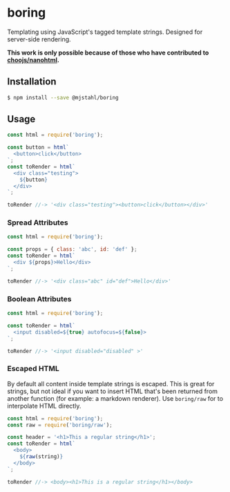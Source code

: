 # boring
Templating using JavaScript's tagged template strings. Designed for server-side
rendering.

**This work is only possible because of those who have contributed to [choojs/nanohtml](https://github.com/choojs/nanohtml).**

## Installation
```sh
$ npm install --save @mjstahl/boring
```

## Usage
```js
const html = require('boring');

const button = html`
  <button>click</button>
`;
const toRender = html`
  <div class="testing">
    ${button}
  </div>
`;

toRender //-> '<div class="testing"><button>click</button></div>'
```

### Spread Attributes
```js
const html = require('boring');

const props = { class: 'abc', id: 'def' };
const toRender = html`
  <div ${props}>Hello</div>
`;

toRender //-> '<div class="abc" id="def">Hello</div>'
```

### Boolean Attributes
```js
const html = require('boring');

const toRender = html`
  <input disabled=${true} autofocus=${false}>
`;

toRender //-> '<input disabled="disabled" >'
```

### Escaped HTML
By default all content inside template strings is escaped. This is great for
strings, but not ideal if you want to insert HTML that's been returned from
another function (for example: a markdown renderer). Use `boring/raw` for to
interpolate HTML directly.

```js
const html = require('boring');
const raw = require('boring/raw');

const header = '<h1>This a regular string</h1>';
const toRender = html`
  <body>
    ${raw(string)}
  </body>
`;

toRender //-> <body><h1>This is a regular string</h1></body>
```
